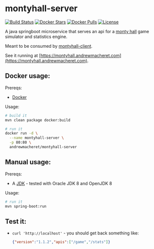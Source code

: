 # montyhall-server

[![Build Status](https://travis-ci.org/andrewmacheret/montyhall-server.svg?branch=master)](https://travis-ci.org/andrewmacheret/montyhall-server) [![Docker Stars](https://img.shields.io/docker/stars/andrewmacheret/montyhall-server.svg)](https://hub.docker.com/r/andrewmacheret/montyhall-server/) [![Docker Pulls](https://img.shields.io/docker/pulls/andrewmacheret/montyhall-server.svg)](https://hub.docker.com/r/andrewmacheret/montyhall-server/) [![License](https://img.shields.io/badge/license-MIT-lightgray.svg)](https://github.com/andrewmacheret/montyhall-server/blob/master/LICENSE.md)

A java springboot microservice that serves an api for a [monty hall](https://en.wikipedia.org/wiki/Monty_Hall_problem) game simulator and statistics engine.

Meant to be consumed by [montyhall-client](https://github.com/andrewmacheret/montyhall-client).

See it running at [https://montyhall.andrewmacheret.com](https://montyhall.andrewmacheret.com).

## Docker usage:

Prereqs:

* [Docker](https://www.docker.com/products/docker)

Usage:

```bash
# build it
mvn clean package docker:build

# run it
docker run -d \
  --name montyhall-server \
  -p 80:80 \
  andrewmacheret/montyhall-server
```

## Manual usage:

Prereqs:

* A [JDK](http://openjdk.java.net/projects/jdk8) - tested with Oracle JDK 8 and OpenJDK 8

Usage:

```bash
# run it
mvn spring-boot:run
```

## Test it:

* `curl 'http://localhost'` - you should get back something like:

  ```json
  {"version":"1.1.2","apis":["/game","/stats"]}
  ```

